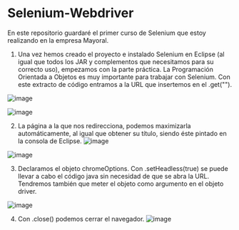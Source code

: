 # Selenium-Webdriver

En este repositorio guardaré el primer curso de Selenium que estoy realizando en la empresa Mayoral. 

1. Una vez hemos creado el proyecto e instalado Selenium en Eclipse (al igual que todos los JAR y complementos que necesitamos para su correcto uso), empezamos con la parte práctica. La Programación Orientada a Objetos es muy importante para trabajar con Selenium. 
Con este extracto de código entramos a la URL que insertemos en el .get("").

![image](https://user-images.githubusercontent.com/91873618/158797017-4f88e999-7529-4559-a7e7-f5b9dcb1d52e.png)

![image](https://user-images.githubusercontent.com/91873618/158797076-f07bb3a6-d505-4fbb-9e19-8e5a0ad3abda.png)

2. La página a la que nos redirecciona, podemos maximizarla automáticamente, al igual que obtener su título, siendo éste pintado en la consola de Eclipse.
![image](https://user-images.githubusercontent.com/91873618/158798134-37dce832-7b83-401b-9099-7b5625ce497b.png)

![image](https://user-images.githubusercontent.com/91873618/158798329-61ee9d35-1e65-4b8c-8c9f-ead4182ee8a7.png)

3. Declaramos el objeto chromeOptions. Con .setHeadless(true) se puede llevar a cabo el código java sin necesidad de que se abra la URL. Tendremos también que meter el objeto como argumento en el objeto driver.

![image](https://user-images.githubusercontent.com/91873618/158801688-6eb0d907-0219-492f-8f2f-16f417bcf907.png)

4. Con .close() podemos cerrar el navegador.
![image](https://user-images.githubusercontent.com/91873618/158802117-210e8fb5-1d36-48cb-827a-4501745e410b.png)
